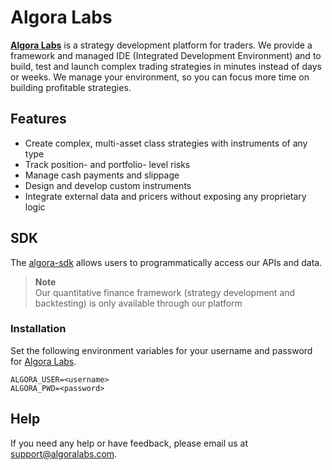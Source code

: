 # Algora Labs

**[Algora Labs](https://algoralabs.com/)** is a strategy development platform for traders. We provide a framework and
managed IDE (Integrated Development Environment) and to build, test and launch complex trading strategies in minutes
instead of days or weeks. We manage your environment, so you can focus more time on building profitable strategies.

## Features

* Create complex, multi-asset class strategies with instruments of any type
* Track position- and portfolio- level risks
* Manage cash payments and slippage
* Design and develop custom instruments
* Integrate external data and pricers without exposing any proprietary logic

## SDK

The [algora-sdk](https://pypi.org/project/algora-sdk/) allows users to programmatically access our APIs and data.

> **Note**\
> Our quantitative finance framework (strategy development and backtesting) is only available through our platform

### Installation

Set the following environment variables for your username and password for [Algora Labs](https://trade.algoralabs.com/).

```text
ALGORA_USER=<username>
ALGORA_PWD=<password>
```

## Help

If you need any help or have feedback, please email us at [support@algoralabs.com](mailto:support@algoralabs.com).
